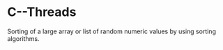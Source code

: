 # C--Threads
Sorting of a large array or list of random numeric values by using sorting algorithms.
